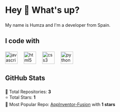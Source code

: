 <h1 align="left">Hey 👋 What's up?</h1>

###

<p align="left">My name is Humza and I'm a developer from Spain.</p>

###

<h2 align="left">I code with</h2>

###

<div align="left">
  <img src="https://cdn.jsdelivr.net/gh/devicons/devicon/icons/javascript/javascript-original.svg" height="40" alt="javascript logo" />
  <img width="12" />
  <img src="https://cdn.jsdelivr.net/gh/devicons/devicon/icons/html5/html5-original.svg" height="40" alt="html5 logo" />
  <img width="12" />
  <img src="https://cdn.jsdelivr.net/gh/devicons/devicon/icons/css3/css3-original.svg" height="40" alt="css3 logo" />
  <img width="12" />
  <img src="https://cdn.jsdelivr.net/gh/devicons/devicon/icons/python/python-original.svg" height="40" alt="python logo" />
</div>

###

<h2 align="left">GitHub Stats</h2>

###

<p align="left">
  🔹 Total Repositories: <b>3</b> <br>
  ⭐ Total Stars: <b>1</b> <br>
  🚀 Most Popular Repo: <a href="https://github.com/SirHumza/AppInventor-Fusion">AppInventor-Fusion</a> with <b>1 stars</b>
</p>
